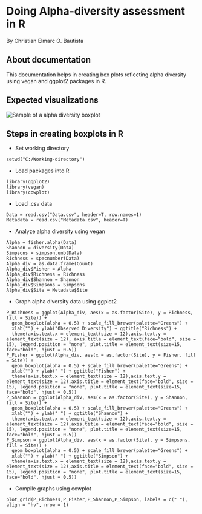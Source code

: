 # Doing Alpha-diversity assessment in R 
By Christian Elmarc O. Bautista

## About documentation
This documentation helps in creating box plots reflecting alpha diversity using vegan and ggplot2 packages in R.

## Expected visualizations
![Sample of a alpha diversity boxplot](https://d3i71xaburhd42.cloudfront.net/c4095f57df2245ee90888e265f3149447d2e95a6/6-Figure5-1.png)

## Steps in creating boxplots in R
- Set working directory
```
setwd("C:/Working-directory")
```
- Load packages into R
```
library(ggplot2)
library(vegan)
library(cowplot)
```
- Load .csv data
```
Data = read.csv("Data.csv", header=T, row.names=1)
Metadata = read.csv("Metadata.csv", header=T)
```
- Analyze alpha diversity using vegan
```Count = apply(Data,1,sum)
Alpha = fisher.alpha(Data)
Shannon = diversity(Data)
Simpsons = simpson.unb(Data)
Richness = specnumber(Data)
Alpha_div = as.data.frame(Count)
Alpha_div$Fisher = Alpha
Alpha_div$Richness = Richness
Alpha_div$Shannon = Shannon
Alpha_div$Simpsons = Simpsons
Alpha_div$Site = Metadata$Site
```
- Graph alpha diversity data using ggplot2
```
P_Richness = ggplot(Alpha_div, aes(x = as.factor(Site), y = Richness, fill = Site)) + 
  geom_boxplot(alpha = 0.5) + scale_fill_brewer(palette="Greens") +
  xlab("") + ylab("Observed Diversity") + ggtitle("Richness") + 
  theme(axis.text.x = element_text(size = 12),axis.text.y = element_text(size = 12), axis.title = element_text(face="bold", size = 15), legend.position = "none", plot.title = element_text(size=15, face="bold", hjust = 0.5))
P_Fisher = ggplot(Alpha_div, aes(x = as.factor(Site), y = Fisher, fill = Site)) + 
  geom_boxplot(alpha = 0.5) + scale_fill_brewer(palette="Greens") +
  xlab("") + ylab(" ") + ggtitle("Fisher") + 
  theme(axis.text.x = element_text(size = 12),axis.text.y = element_text(size = 12),axis.title = element_text(face="bold", size = 15), legend.position = "none", plot.title = element_text(size=15, face="bold", hjust = 0.5))
P_Shannon = ggplot(Alpha_div, aes(x = as.factor(Site), y = Shannon, fill = Site)) + 
  geom_boxplot(alpha = 0.5) + scale_fill_brewer(palette="Greens") +
  xlab("") + ylab(" ") + ggtitle("Shannon") + 
  theme(axis.text.x = element_text(size = 12),axis.text.y = element_text(size = 12),axis.title = element_text(face="bold", size = 15), legend.position = "none", plot.title = element_text(size=15, face="bold", hjust = 0.5))
P_Simpson = ggplot(Alpha_div, aes(x = as.factor(Site), y = Simpsons, fill = Site)) + 
  geom_boxplot(alpha = 0.5) + scale_fill_brewer(palette="Greens") +
  xlab("") + ylab(" ") + ggtitle("Simpson") + 
  theme(axis.text.x = element_text(size = 12),axis.text.y = element_text(size = 12),axis.title = element_text(face="bold", size = 15), legend.position = "none", plot.title = element_text(size=15, face="bold", hjust = 0.5))
```
- Compile graphs using cowplot
```
plot_grid(P_Richness,P_Fisher,P_Shannon,P_Simpson, labels = c(" "), align = "hv", nrow = 1)
```
